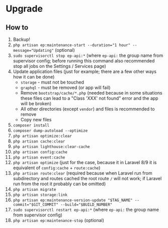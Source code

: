 # Upgrade

## How to

1. Backup!
2. `php artisan ep:maintenance-start --duration="1 hour" --message="Updating"` (optional)
3. `sudo supervisorctl stop ep-api:*` (where `ep-api:` the group name from supervisor config; before running this command also recommended stop all jobs on the Settings / Services page)
4. Update application files (just for example; there are a few other ways how it can be done)
    * `storage` - must not be touched
    * `graphql` - must be removed (or app will fail)
    * Remove `bootstrap/cache/*.php` (needed because in some situations these files can lead to a "Class 'XXX' not found" error and the app will be broken)
    * All other directories (except `vendor`) and files is recommended to remove
    * Copy new files
5. `composer install`
6. `composer dump-autoload --optimize`
7. `php artisan optimize:clear`
8. `php artisan cache:clear`
9. `php artisan lighthouse:clear-cache`
10. `php artisan config:cache`
11. `php artisan event:cache`
12. `php artisan optimize` (just for the case, because it in Laravel 8/9 it is equivalent of `config:cache` + `route:cache`)
13. `php artisan route:clear` (required because when Laravel run from subdirectory and routes cached the root route `/` will not work; if Laravel run from the root it probably can be omitted)
14. `php artisan migrate`
15. `php artisan storage:link`
16. `php artisan ep:maintenance-version-update "$TAG_NAME" --commit="$GIT_COMMIT" --build="$BUILD_NUMBER"`
17. `sudo supervisorctl restart ep-api:*` (where `ep-api:` the group name from supervisor config)
18. `php artisan ep:maintenance-stop` (optional)
